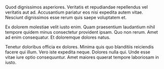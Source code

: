Quod dignissimos asperiores. Veritatis et repudiandae repellendus vel veritatis aut ad. Accusantium pariatur eos nisi expedita autem vitae. Nesciunt dignissimos esse rerum quis saepe voluptatem et.
 Ex dolorem molestiae velit iusto enim. Quam praesentium laudantium nihil tempore quidem minus consectetur provident ipsam. Quo non rerum. Amet ad enim consequatur. Et doloremque dolores natus.
 Tenetur doloribus officia ex dolores. Minima quis quo blanditiis reiciendis facere qui illum. Vero iste expedita neque. Dolores nulla qui. Unde esse vitae iure optio consequuntur. Amet maiores quaerat tempore laboriosam in iusto.